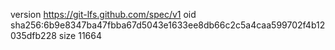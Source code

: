 version https://git-lfs.github.com/spec/v1
oid sha256:6b9e8347ba47fbba67d5043e1633ee8db66c2c5a4caa599702f4b12035dfb228
size 11664
